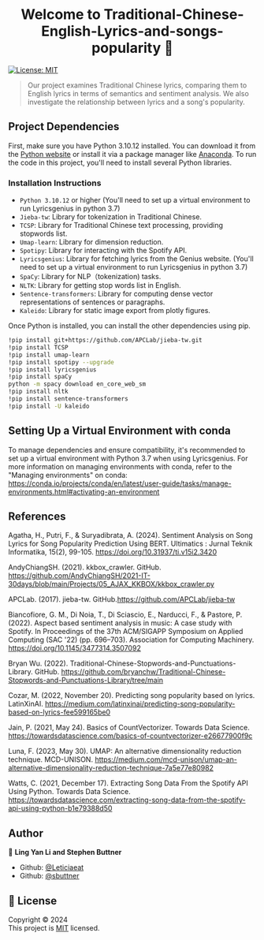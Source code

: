 <h1 align="center">Welcome to Traditional-Chinese-English-Lyrics-and-songs-popularity 👋</h1>
<p>
  <a href="https://opensource.org/license/mit" target="_blank">
    <img alt="License: MIT" src="https://img.shields.io/badge/License-MIT-yellow.svg" />
  </a>
</p>

> Our project examines Traditional Chinese lyrics, comparing them to English lyrics in terms of semantics and sentiment analysis. We also investigate the relationship between lyrics and a song's popularity.


## Project Dependencies
First, make sure you have Python 3.10.12 installed. You can download it from the [Python website](https://www.python.org/downloads/) or install it via a package manager like [Anaconda](https://www.anaconda.com/products/distribution).
To run the code in this project, you'll need to install several Python libraries. 

### Installation Instructions

- `Python 3.10.12` or higher (You'll need to set up a virtual environment to run Lyricsgenius in python 3.7)
- `Jieba-tw`: Library for tokenization in Traditional Chinese.
- `TCSP`: Library for Traditional Chinese text processing, providing stopwords list.
- `Umap-learn`: Library for dimension reduction.
- `Spotipy`: Library for interacting with the Spotify API.
- `Lyricsgenius`: Library for fetching lyrics from the Genius website.  (You'll need to set up a virtual environment to run Lyricsgenius in python 3.7)
- `SpaCy`: Library for NLP（tokenization) tasks.
- `NLTK`: Library for getting stop words list in English.
- `Sentence-transformers`: Library for computing dense vector representations of sentences or paragraphs.
- `Kaleido`: Library for static image export from plotly figures.

Once Python is installed, you can install the other dependencies using pip.

```bash
!pip install git+https://github.com/APCLab/jieba-tw.git
!pip install TCSP
!pip install umap-learn
!pip install spotipy --upgrade
!pip install lyricsgenius
!pip install spaCy
python -m spacy download en_core_web_sm
!pip install nltk
!pip install sentence-transformers
!pip install -U kaleido
```

## Setting Up a Virtual Environment with conda

To manage dependencies and ensure compatibility, it's recommended to set up a virtual environment with Python 3.7 when using Lyricsgenius.
For more information on managing environments with conda, refer to the "Managing environments" on conda: 
https://conda.io/projects/conda/en/latest/user-guide/tasks/manage-environments.html#activating-an-environment

## References 

Agatha, H., Putri, F., & Suryadibrata, A. (2024). Sentiment Analysis on Song Lyrics for Song Popularity Prediction Using BERT. Ultimatics : Jurnal Teknik Informatika, 15(2), 99-105. https://doi.org/10.31937/ti.v15i2.3420

AndyChiangSH. (2021). kkbox_crawler. GitHub. https://github.com/AndyChiangSH/2021-IT-30days/blob/main/Projects/05_AJAX_KKBOX/kkbox_crawler.py

APCLab. (2017). jieba-tw. GitHub.https://github.com/APCLab/jieba-tw

Biancofiore, G. M., Di Noia, T., Di Sciascio, E., Narducci, F., & Pastore, P. (2022). Aspect based sentiment analysis in music: A case study with Spotify. In Proceedings of the 37th ACM/SIGAPP Symposium on Applied Computing (SAC '22) (pp. 696–703). Association for Computing Machinery. https://doi.org/10.1145/3477314.3507092

Bryan Wu.  (2022). Traditional-Chinese-Stopwords-and-Punctuations-Library. GitHub.
https://github.com/bryanchw/Traditional-Chinese-Stopwords-and-Punctuations-Library/tree/main

Cozar, M. (2022, November 20). Predicting song popularity based on lyrics. LatinXinAI. https://medium.com/latinxinai/predicting-song-popularity-based-on-lyrics-fee599165be0

Jain, P. (2021, May 24). Basics of CountVectorizer. Towards Data Science. https://towardsdatascience.com/basics-of-countvectorizer-e26677900f9c

Luna, F. (2023, May 30). UMAP: An alternative dimensionality reduction technique. MCD-UNISON. https://medium.com/mcd-unison/umap-an-alternative-dimensionality-reduction-technique-7a5e77e80982

Watts, C. (2021, December 17). Extracting Song Data From the Spotify API Using Python. Towards Data Science.
https://towardsdatascience.com/extracting-song-data-from-the-spotify-api-using-python-b1e79388d50


## Author

👤 **Ling Yan Li and Stephen Buttner**

* Github: [@Leticiaeat](https://github.com/Leticiaeat)
* Github: [@sbuttner](https://github.com/sbuttner)
  
## 📝 License

Copyright © 2024 <br />
This project is [MIT](https://opensource.org/license/mit) licensed.
